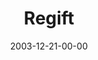 ---
layout: message
category: message
series: "The Not So Big Christmas"
title: "Regift"
date: 2003-12-21-00-00
message_id: 192
audio: "http://s3.amazonaws.com/crossroads-media/message/audio/TNSBC_03_12-21-03_Regift.mp3"
audio-duration: "38:50"
explicit: false
---